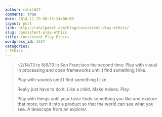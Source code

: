 ```yaml
---
author: rahil627
comments: true
date: 2014-11-29 00:13:24+00:00
layout: post
link: http://rahilpatel.com/blog/consistent-play-ethics/
slug: consistent-play-ethics
title: Consistent Play Ethics
wordpress_id: 3527
categories:
- Ethics
---
```


<blockquote>~2/14/13 to 8/6/13 in San Francisco the second time:
Play with visual in processing and open frameworks until I find something I like.

Play with sounds until I find something I like.

Really just have to do it. Like a child. Make noises. Play.

Play with things until your taste finds something you like and explore that more, turn it into a product so that the world can see what you see. A telescope from an explorer.</blockquote>
